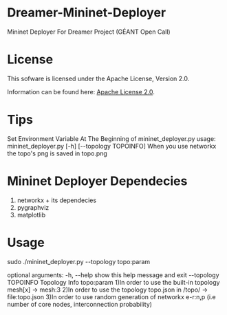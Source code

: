 Dreamer-Mininet-Deployer
========================

Mininet Deployer For Dreamer Project (GÉANT Open Call)

License
=======

This sofware is licensed under the Apache License, Version 2.0.

Information can be found here:
 [Apache License 2.0](http://www.apache.org/licenses/LICENSE-2.0).

Tips
==============

Set Environment Variable At The Beginning of mininet_deployer.py
usage: mininet_deployer.py [-h] [--topology TOPOINFO]
When you use networkx the topo's png is saved in topo.png

Mininet Deployer Dependecies
=============================
1) networkx + its dependecies
2) pygraphviz
3) matplotlib

Usage
=====

sudo ./mininet_deployer.py --topology topo:param

optional arguments:
  -h, --help           show this help message and exit
  --topology TOPOINFO  Topology Info topo:param
	1)In order to use the built-in topology mesh[x] -> mesh:3
	2)In order to use the topology topo.json in /topo/ -> file:topo.json
	3)In order to use random generation of networkx e-r:n,p (i.e number of core nodes, interconnection probability)
